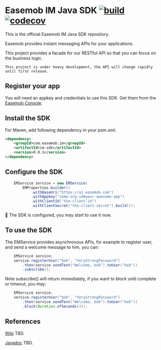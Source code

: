 # Easemob IM Java SDK [![build](https://github.com/easemob/easemob-im-server-sdk/workflows/Build/badge.svg)](https://github.com/easemob/easemob-im-server-sdk/actions) [![codecov](https://codecov.io/gh/easemob/easemob-im-server-sdk/branch/master/graph/badge.svg)](https://codecov.io/gh/easemob/easemob-im-server-sdk)

This is the official Easemob IM Java SDK repository.

Easemob provides instant messaging APIs for your applications.

This project provides a facade for our RESTful API so that you can focus on the business logic. 

```
This project is under heavy development, the API will change rapidly until first release. 
```

## Register your app
You will need an appkey and credentials to use this SDK. Get them from  the [Easemob Console](https://console.easemob.com).

## Install the SDK
For Maven, add following dependency in your pom.xml:

```xml
<dependency>
	<groupId>com.easemob.im</groupId>
	<artifactId>im-sdk</artifactId>
	<version>0.0.1</version>
</dependency>
```

## Configure the SDK

``` java
	EMService service = new EMService(
		EMProperties.builder()
			.withBaseUri("https://a1.easemob.com")
			.withAppkey("some-org-id#your-awesome-app")
			.withClientId("the-client-id")
			.withClientSecret("the-client-secret").build());
```

🎉  The SDK is configured, you may start to use it now.

## To use the SDK
The EMService provides asynchronous APIs, for example to register user, and send a welcome message to him, you can:

``` java
	EMService service;
	service.registerUser("bob", "VeryStrongPassword")
		.then(service.sendText("Welcome, bob").toUser("bob"))
		.subscribe();
```

Note subscribe() will return immediately, if you want to block until complete or timeout, you may:

``` java
	EMService service;
	service.registerUser("bob", "VeryStrongPassword")
		.then(service.sendText("Welcome, bob").toUser("bob"))
		.block(Duration.ofSeconds(3));
```


## References

[Wiki]() TBD.

[Javadoc]() TBD.